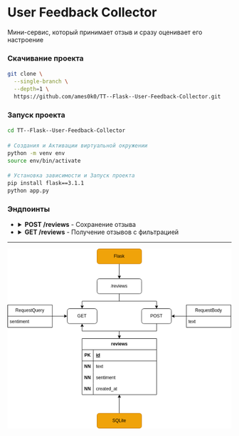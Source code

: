 # User Feedback Collector

Мини-сервис, который принимает отзыв и сразу оценивает его настроение

### Скачивание проекта
```bash
git clone \
  --single-branch \
  --depth=1 \
  https://github.com/ames0k0/TT--Flask--User-Feedback-Collector.git
```

### Запуск проекта
```bash
cd TT--Flask--User-Feedback-Collector

# Создания и Активации виртуальной окружении
python -m venv env
source env/bin/activate

# Установка зависимости и Запуск проекта
pip install flask==3.1.1
python app.py
```

### Эндпоинты
- <details>
  <summary><strong>POST /reviews</strong> - Сохранение отзыва</summary>

  | Тело запроса    | Тип   | Описание  | Пример                    |
  | --------------- | ----- | --------- | ------------------------- |
  | *               | JSON  | Отзыв     | { "text": "ваш отзыв" }   |

  ```bash
    curl -X 'POST' \
    -H 'Content-type: application/json' \
    -d '{ "text": "ваш отзыв" }' \
    'http://127.0.0.1:5000/reviews'
  ```

  ```json
  {
    "id":3,
    "text":"Hello, World!",
    "created_at":"2025-07-08T16:06:20.003726+00:00",
    "sentiment":"neutral"
  }
  ```
  </details>
- <details>
  <summary><strong>GET /reviews</strong> - Получение отзывов с фильтрацией</summary>

  | Параметры запроса   | Тип       | Описание              | Пример                |
  | ------------------- | --------- | --------------------- | --------------------- |
  | sentiment           | Строка    | Фильтр по настроение  | sentiment=negative    |

  ```bash
  curl -X 'GET' \
    'http://127.0.0.1:5000/reviews'
  ```

  ```json
  [
    {
      "id": 1,
      "sentiment": "negative",
      "text": "хорошо \nплохо\n\n\nплохо",
      "created_at": "2025-07-08T13:10:49.659703+00:00"
    }
    {
      "id": 2,
      "text": "хорошо",
      "sentiment": "positive",
      "created_at": "2025-07-08T13:10:52.068051+00:00"
    },
    {
      "id":3,
      "text":"ваш отзыв",
      "sentiment":"neutral",
      "created_at":"2025-07-08T16:06:20.003726+00:00"
    }
  ]
  ```

  ```bash
  curl -X 'GET' \
    'http://127.0.0.1:5000/reviews?sentiment=negative'
  ```

  ```json
  [
    {
      "id": 1,
      "text": "хорошо \nплохо\n\n\nплохо",
      "sentiment": "negative",
      "created_at": "2025-07-08T13:10:49.659703+00:00"
    }
  ]
  ```

  </details>

---

<p align="center"><img src="./_readme/Diagram.drawio.png" /></p>